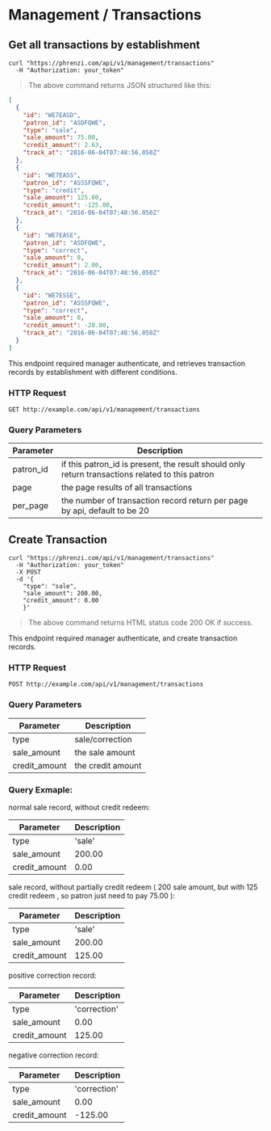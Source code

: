# Management / Transactions

## Get all transactions by establishment

```shell
curl "https://phrenzi.com/api/v1/management/transactions"
  -H "Authorization: your_token"
```

> The above command returns JSON structured like this:

```json
[
  {
    "id": "WE7EASD",
    "patron_id": "ASDFQWE",
    "type": "sale",
    "sale_amount": 75.00,
    "credit_amount": 2.63,
    "track_at": "2016-06-04T07:48:56.050Z"
  },
  {
    "id": "WE7EASS",
    "patron_id": "ASSSFQWE",
    "type": "credit",
    "sale_amount": 125.00,
    "credit_amount": -125.00,
    "track_at": "2016-06-04T07:48:56.050Z"
  },
  {
    "id": "WE7EASE",
    "patron_id": "ASDFQWE",
    "type": "correct",
    "sale_amount": 0,
    "credit_amount": 2.00,
    "track_at": "2016-06-04T07:48:56.050Z"
  },
  {
    "id": "WE7ESSE",
    "patron_id": "ASSSFQWE",
    "type": "correct",
    "sale_amount": 0,
    "credit_amount": -20.00,
    "track_at": "2016-06-04T07:48:56.050Z"
  }
]
```

This endpoint required manager authenticate, and retrieves transaction records by establishment with
different conditions.

### HTTP Request

`GET http://example.com/api/v1/management/transactions`

### Query Parameters

Parameter | Description
--------- | -----------
patron_id | if this patron_id is present, the result should only return transactions related to this patron
page | the page results of all transactions
per_page | the number of transaction record return per page by api, default to be 20

## Create Transaction
```shell
curl "https://phrenzi.com/api/v1/management/transactions"
  -H "Authorization: your_token"
  -X POST
  -d '{
    "type": "sale",
    "sale_amount": 200.00,
    "credit_amount": 0.00
    }'
```

> The above command returns HTML status code 200 OK if success.

This endpoint required manager authenticate, and create transaction records.

### HTTP Request

`POST http://example.com/api/v1/management/transactions`

### Query Parameters

Parameter | Description
--------- | -----------
type | sale/correction
sale_amount | the sale amount
credit_amount | the credit amount

### Query Exmaple:

normal sale record, without credit redeem:

Parameter | Description
--------- | -----------
type | 'sale'
sale_amount | 200.00
credit_amount | 0.00

sale record, without partially credit redeem ( 200 sale amount, but with 125 credit redeem , so
patron just need to pay 75.00 ):

Parameter | Description
--------- | -----------
type | 'sale'
sale_amount | 200.00
credit_amount | 125.00

positive correction record:

Parameter | Description
--------- | -----------
type | 'correction'
sale_amount | 0.00
credit_amount | 125.00

negative correction record:

Parameter | Description
--------- | -----------
type | 'correction'
sale_amount | 0.00
credit_amount | -125.00
